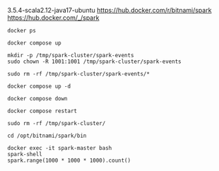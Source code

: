 3.5.4-scala2.12-java17-ubuntu
https://hub.docker.com/r/bitnami/spark
https://hub.docker.com/_/spark

```shell
docker ps
```
```shell
docker compose up
```

```shell
mkdir -p /tmp/spark-cluster/spark-events
sudo chown -R 1001:1001 /tmp/spark-cluster/spark-events
```

```shell
sudo rm -rf /tmp/spark-cluster/spark-events/*
```

```shell
docker compose up -d
```

```shell
docker compose down
```

```shell
docker compose restart
```

```shell
sudo rm -rf /tmp/spark-cluster/
```

```shell
cd /opt/bitnami/spark/bin
```
```shell
docker exec -it spark-master bash
spark-shell
spark.range(1000 * 1000 * 1000).count()
```